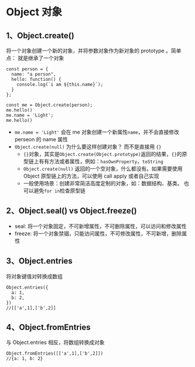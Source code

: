 # Object 对象

## 1、Object.create()

将一个对象创建一个新的对象，并将参数对象作为新对象的 prototype 。简单点： 就是继承了一个对象

```
const person = {
  name: "a person",
  hello: function() {
    console.log(`i am ${this.name}`);
  }
};

const me = Object.create(person);
me.hello()
me.name = 'Light';
me.hello()
```

- `me.name = 'Light'` 会在 me 对象创建一个新属性`name`，并不会直接修改 perseon 的 name 属性
- `Object.create(null)` 为什么要这样创建对象？ 而不是直接用 `{}`
  - `{}`对象，其实是`Object.create(Object.prototype)`返回的结果，`{}`的原型链上有有方法或者属性，例如：`hasOwnProperty`，`toString`
  - `Object.create(null)` 返回的一个空对象，什么都没有。如果需要使用 Object 原型链上的方法，可以使用 call apply 或者自己实现
  - 一般使用场景：创建非常简洁高度定制的对象，如：数据结构、基类。 也可以避免`for in`检查原型链

## 2、Object.seal() vs Object.freeze()

- seal: 将一个对象固定，不可新增属性，不可删除属性，可以访问和修改属性
- freeze: 将一个对象禁锢，只能访问属性，不可修改属性，不可新增，删除属性

## 3、Object.entries

将对象键值对转换成数组

```
Object.entries({
  a: 1,
  b: 2,
})
//[['a',1],['b',2]]
```

## 4、Object.fromEntries

与 Object.entries 相反，将数组转换成对象

```
Object.fromEntries([['a',1],['b',2]])
//{a: 1, b: 2}
```
